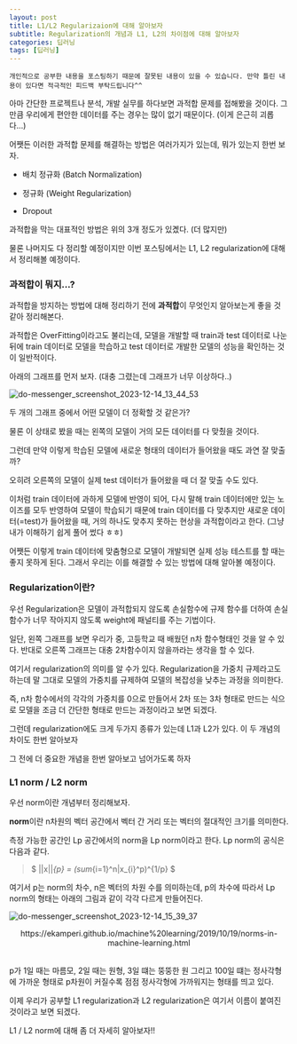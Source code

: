 ```yaml
---
layout: post
title: L1/L2 Regularizaion에 대해 알아보자
subtitle: Regularization의 개념과 L1, L2의 차이점에 대해 알아보자
categories: 딥러닝
tags: [딥러닝]
---
```


`개인적으로 공부한 내용을 포스팅하기 때문에 잘못된 내용이 있을 수 있습니다. 만약 틀린 내용이 있다면 적극적인 피드백 부탁드립니다^^`


아마 간단한 프로젝트나 분석, 개발 실무를 하다보면 과적합 문제를 접해봤을 것이다. 그만큼 우리에게 편안한 데이터를 주는 경우는 많이 없기 때문이다. (이게 은근히 괴롭다...)

어쨋든 이러한 과적합 문제를 해결하는 방법은 여러가지가 있는데, 뭐가 있는지 한번 보자.

- 배치 정규화 (Batch Normalization)

- 정규화 (Weight Regularization)

- Dropout

과적합을 막는 대표적인 방법은 위의 3개 정도가 있곘다. (더 많지만)

물론 나머지도 다 정리할 예정이지만 이번 포스팅에서는 L1, L2 regularization에 대해서 정리해볼 예정이다.



### 과적합이 뭐지...?

과적합을 방지하는 방법에 대해 정리하기 전에 **과적합**이 무엇인지 알아보는게 좋을 것 같아 정리해본다.

과적합은 OverFitting이라고도 불리는데, 모델을 개발할 때 train과 test 데이터로 나눈 뒤에 train 데이터로 모델을 학습하고 test 데이터로 개발한 모델의 성능을 확인하는 것이 일반적이다.

아래의 그래프를 먼저 보자. (대충 그렸는데 그래프가 너무 이상하다..)

![do-messenger_screenshot_2023-12-14_13_44_53](https://github.com/daetamong/daetamong.github.io/assets/111731468/d306c8c1-2eaa-421f-834b-8d945eaa7dd9)

두 개의 그래프 중에서 어떤 모델이 더 정확할 것 같은가?

물론 이 상태로 봤을 때는 왼쪽의 모델이 거의 모든 데이터를 다 맞췄을 것이다.

그런데 만약 이렇게 학습된 모델에 새로운 형태의 데이터가 들어왔을 때도 과연 잘 맞출까?

오히려 오른쪽의 모델이 실제 test 데이터가 들어왔을 때 더 잘 맞출 수도 있다.

이처럼 train 데이터에 과하게 모델에 반영이 되어, 다시 말해 train 데이터에만 있는 노이즈를 모두 반영하여 모델이 학습되기 때문에 train 데이터를 다 맞추지만 새로운 데이터(=test)가 들어왔을 때, 거의 하나도 맞추지 못하는 현상을 과적합이라고 한다. (그냥 내가 이해하기 쉽게 풀어 썼다 ㅎㅎ)

어쨋든 이렇게 train 데이터에 맞춤형으로 모델이 개발되면 실제 성능 테스트를 할 때는 좋지 못하게 된다. 그래서 우리는 이를 해결할 수 있는 방법에 대해 알아볼 예정이다.



### Regularization이란?

우선 Regularization은 모델이 과적합되지 않도록 손실함수에 규제 함수를 더하여 손실함수가 너무 작아지지 않도록 weight에 패널티를 주는 기법이다.

일단, 왼쪽 그래프를 보면 우리가 중, 고등학교 때 배웠던 n차 함수형태인 것을 알 수 있다. 반대로 오른쪽 그래프는 대충 2차함수이지 않을까라는 생각을 할 수 있다.

여기서 regularization의 의미를 알 수가 있다. Regularization을 가중치 규제라고도 하는데 말 그대로 모델의 가중치를 규제하여 모델의 복잡성을 낮추는 과정을 의미한다.

즉, n차 함수에서의 각각의 가중치를 0으로 만들어서 2차 또는 3차 형태로 만드는 식으로 모델을 조금 더 간단한 형태로 만드는 과정이라고 보면 되겠다.

그런데 regularization에도 크게 두가지 종류가 있는데 L1과 L2가 있다. 이 두 개념의 차이도 한번 알아보자

그 전에 더 중요한 개념을 한번 알아보고 넘어가도록 하자



### L1 norm / L2 norm

우선 norm이란 개념부터 정리해보자.

**norm**이란 n차원의 벡터 공간에서 벡터 간 거리 또는 벡터의 절대적인 크기를 의미한다.

측정 가능한 공간인 Lp 공간에서의 norm을 Lp norm이라고 한다. Lp norm의 공식은 다음과 같다.

> \$ ||x||_{p} = (sum_{i=1}^n|x_{i}^p)^{1/p} \$

여기서 p는 norm의 차수, n은 벡터의 차원 수를 의미하는데, p의 차수에 따라서 Lp norm의 형태는 아래의 그림과 같이 각각 다르게 만들어진다.

![do-messenger_screenshot_2023-12-14_15_39_37](https://github.com/daetamong/daetamong.github.io/assets/111731468/8e6822e3-5a5e-4db2-8fd7-56d073a82197)

<center>https://ekamperi.github.io/machine%20learning/2019/10/19/norms-in-machine-learning.html</center>

<br>

p가 1일 때는 마름모, 2일 때는 원형, 3일 떄는 뚱뚱한 원 그리고 100일 떄는 정사각형에 가까운 형태로 p차원이 커질수록 점점 정사각형에 가까워지는 형태를 띄고 있다.

이제 우리가 공부할 L1 regularization과 L2 regularization은 여기서 이름이 붙여진 것이라고 보면 되겠다.

L1 / L2 norm에 대해 좀 더 자세히 알아보자!!


